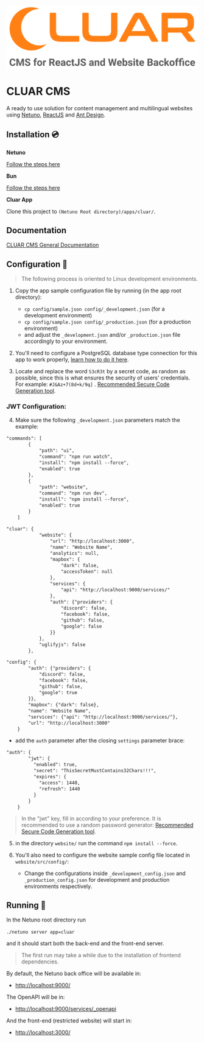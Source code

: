 ![logocluar](https://raw.githubusercontent.com/netuno-org/cluar/main/docs/logo.svg)

# CLUAR CMS 
A ready to use solution for content management and multilingual websites using [Netuno](https://www.netuno.org/), [ReactJS](https://reactjs.org/) and [Ant Design](https://ant.design/).

## Installation :cd:

**Netuno**

[Follow the steps here](https://doc.netuno.org/docs/get-started/installation)

**Bun**

[Follow the steps here](https://bun.sh/docs/installation)

**Cluar App**

Clone this project to `(Netuno Root directory)/apps/cluar/`.

## Documentation

[CLUAR CMS General Documentation](docs/README.md)

## Configuration :wrench:

> The following process is oriented to Linux development environments.

1. Copy the app sample configuration file by running (in the app root directory):
    - `cp config/sample.json config/_development.json` (for a development environment)
    - `cp config/sample.json config/_production.json` (for a production environment)
    - and adjust the `_development.json` and/or `_production.json` file accordingly to your environment.
  
2. You'll need to configure a PostgreSQL database type connection for this app to work properly, [learn how to do it here](https://doc.netuno.org/pt/docs/academy/server/database/psql/).

3. Locate and replace the word `S3cR3t` by a secret code, as random as possible, since this is what ensures the security of users' credentials. For example: `#J&Az+7(8d+k/9q]` . [Recommended Secure Code Generation tool](https://www.random.org/passwords/).

### JWT Configuration:
4. Make sure the following `_development.json` parameters match the example:

```
"commands": [
        {
            "path": "ui",
            "command": "npm run watch",
            "install": "npm install --force",
            "enabled": true
        },
        {
            "path": "website",
            "command": "npm run dev",
            "install": "npm install --force",
            "enabled": true
        }
    ]
```

```
"cluar": {
            "website": {
                "url": "http://localhost:3000",
                "name": "Website Name",
                "analytics": null,
                "mapbox": {
                    "dark": false,
                    "accessToken": null
                },
                "services": {
                    "api": "http://localhost:9000/services/"
                },
                "auth": {"providers": {
                    "discord": false,
                    "facebook": false,
                    "github": false,
                    "google": false
                }}
            },
            "uglifyjs": false
        },
```

```
"config": {
        "auth": {"providers": {
            "discord": false,
            "facebook": false,
            "github": false,
            "google": true
        }},
        "mapbox": {"dark": false},
        "name": "Website Name",
        "services": {"api": "http://localhost:9000/services/"},
        "url": "http://localhost:3000"
    }
```

 - add the `auth` parameter after the closing `settings` parameter brace:
```
"auth": {
        "jwt": {
          "enabled": true,
          "secret": "ThisSecretMustContains32Chars!!!",
          "expires": {
            "access": 1440,
            "refresh": 1440
          }
        }
    }
```
> In the "jwt" key, fill in according to your preference. It is recommended to use a random password generator: [Recommended Secure Code Generation tool](https://www.random.org/passwords/).

5. in the directory `website/` run the command `npm install --force`.

6. You'll also need to configure the website sample config file located in `website/src/config/`:
    - Change the configurations inside `_development_config.json` and `_production_config.json` for development and production environments respectively.
      

## Running :rocket:

In the Netuno root directory run

`./netuno server app=cluar`

and it should start both the back-end and the front-end server.

> The first run may take a while due to the installation of frontend dependencies.

By default, the Netuno back office will be available in:
  - [http://localhost:9000/](http://localhost:9000/)

The OpenAPI will be in:
  - [http://localhost:9000/services/_openapi](http://localhost:9000/services/_openapi)

And the front-end (restricted website) will start in:
  - [http://localhost:3000/](http://localhost:3000/)
